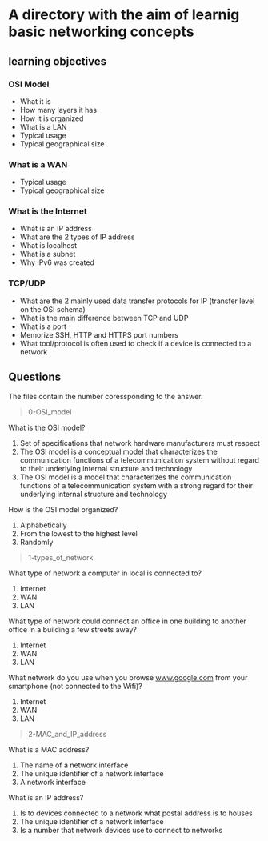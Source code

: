 # A directory with the aim of learnig basic networking concepts

## learning objectives

### OSI Model
- What it is
- How many layers it has
- How it is organized
- What is a LAN
- Typical usage
- Typical geographical size

### What is a WAN
- Typical usage
- Typical geographical size

### What is the Internet
- What is an IP address
- What are the 2 types of IP address
- What is localhost
- What is a subnet
- Why IPv6 was created

### TCP/UDP
- What are the 2 mainly used data transfer protocols for IP (transfer level on the OSI schema)
- What is the main difference between TCP and UDP
- What is a port
- Memorize SSH, HTTP and HTTPS port numbers
- What tool/protocol is often used to check if a device is connected to a network
 
## Questions
The files contain the number coressponding to the answer.

> 0-OSI_model

What is the OSI model?
 
1. Set of specifications that network hardware manufacturers must respect
2. The OSI model is a conceptual model that characterizes the communication functions of a telecommunication system without regard to their underlying internal structure and technology
3. The OSI model is a model that characterizes the communication functions of a telecommunication system with a strong regard for their underlying internal structure and technology

How is the OSI model organized?
 
1. Alphabetically
2. From the lowest to the highest level
3. Randomly
 
> 1-types_of_network

What type of network a computer in local is connected to?
 
1. Internet
2. WAN
3. LAN

What type of network could connect an office in one building to another office in a building a few streets away?
 
1. Internet
2. WAN
3. LAN

What network do you use when you browse www.google.com from your smartphone (not connected to the Wifi)?
 
1. Internet
2. WAN
3. LAN

> 2-MAC_and_IP_address

What is a MAC address?
 
1. The name of a network interface
2. The unique identifier of a network interface
3. A network interface

What is an IP address?
 
1. Is to devices connected to a network what postal address is to houses
2. The unique identifier of a network interface
3. Is a number that network devices use to connect to networks
 
 

 
